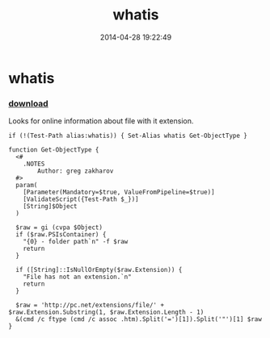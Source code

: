 ﻿---
pid:            5122
parent:         0
children:       
poster:         greg zakharov
title:          whatis
date:           2014-04-28 19:22:49
description:    Looks for online information about file with it extension.
format:         posh
---

# whatis

### [download](5122.ps1)  

Looks for online information about file with it extension.

```posh
if (!(Test-Path alias:whatis)) { Set-Alias whatis Get-ObjectType }

function Get-ObjectType {
  <#
    .NOTES
        Author: greg zakharov
  #>
  param(
    [Parameter(Mandatory=$true, ValueFromPipeline=$true)]
    [ValidateScript({Test-Path $_})]
    [String]$Object
  )
  
  $raw = gi (cvpa $Object)
  if ($raw.PSIsContainer) {
    "{0} - folder path`n" -f $raw
    return
  }
  
  if ([String]::IsNullOrEmpty($raw.Extension)) {
    "File has not an extension.`n"
    return
  }
  
  $raw = 'http://pc.net/extensions/file/' + $raw.Extension.Substring(1, $raw.Extension.Length - 1)
  &(cmd /c ftype (cmd /c assoc .htm).Split('=')[1]).Split('"')[1] $raw
}
```
